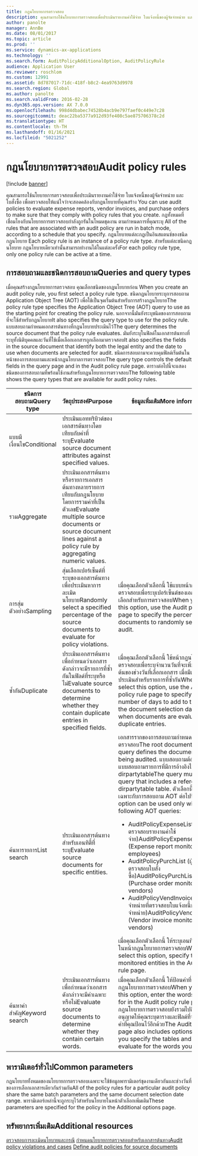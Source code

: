```yaml
---
title: กฎนโยบายการตรวจสอบ
description: คุณสามารถใช้นโยบายการตรวจสอบเพื่อประเมินรายงานค่าใช้จ่าย ใบแจ้งหนี้ของผู้จัดจำหน่าย และใบสั่งซื้อ เพื่อตรวจสอบให้แน่ใจว่าจะสอดคล้องกับกฎนโยบายที่คุณสร้าง  กฎทั้งหมดที่เชื่อมโยงกับนโยบายการตรวจสอบกำลังถูกรันในโหมดชุดงาน ตามกำหนดการที่คุณระบุ   กฎนโยบายแต่ละกฎเป็นอินสแตนซ์ของชนิดกฎนโยบาย  สำหรับแต่ละชนิดกฎนโยบาย กฎนโยบายเดียวเท่านั้นสามารถทำงานได้ในแต่ละครั้ง
author: panolte
manager: AnnBe
ms.date: 08/01/2017
ms.topic: article
ms.prod: ''
ms.service: dynamics-ax-applications
ms.technology: ''
ms.search.form: AuditPolicyAdditionalOption, AuditPolicyRule
audience: Application User
ms.reviewer: roschlom
ms.custom: 12991
ms.assetid: 8d787017-71dc-418f-b8c2-4ea9763d9978
ms.search.region: Global
ms.author: panolte
ms.search.validFrom: 2016-02-28
ms.dyn365.ops.version: AX 7.0.0
ms.openlocfilehash: 998d4dbabec74528b4acb9e797faef0c449e7c28
ms.sourcegitcommit: deac22ba5377a912d93fe408c5ae875706378c2d
ms.translationtype: HT
ms.contentlocale: th-TH
ms.lasthandoff: 01/16/2021
ms.locfileid: "5021252"
---
```

# <a name="audit-policy-rules"></a><span data-ttu-id="4040e-106">กฎนโยบายการตรวจสอบ</span><span class="sxs-lookup"><span data-stu-id="4040e-106">Audit policy rules</span></span>

[!include [banner](../includes/banner.md)]

<span data-ttu-id="4040e-107">คุณสามารถใช้นโยบายการตรวจสอบเพื่อประเมินรายงานค่าใช้จ่าย ใบแจ้งหนี้ของผู้จัดจำหน่าย และใบสั่งซื้อ เพื่อตรวจสอบให้แน่ใจว่าจะสอดคล้องกับกฎนโยบายที่คุณสร้าง </span><span class="sxs-lookup"><span data-stu-id="4040e-107">You can use audit policies to evaluate expense reports, vendor invoices, and purchase orders to make sure that they comply with policy rules that you create.</span></span> <span data-ttu-id="4040e-108">กฎทั้งหมดที่เชื่อมโยงกับนโยบายการตรวจสอบกำลังถูกรันในโหมดชุดงาน ตามกำหนดการที่คุณระบุ </span><span class="sxs-lookup"><span data-stu-id="4040e-108">All of the rules that are associated with an audit policy are run in batch mode, according to a schedule that you specify.</span></span>  <span data-ttu-id="4040e-109">กฎนโยบายแต่ละกฎเป็นอินสแตนซ์ของชนิดกฎนโยบาย </span><span class="sxs-lookup"><span data-stu-id="4040e-109">Each policy rule is an instance of a policy rule type.</span></span> <span data-ttu-id="4040e-110">สำหรับแต่ละชนิดกฎนโยบาย กฎนโยบายเดียวเท่านั้นสามารถทำงานได้ในแต่ละครั้ง</span><span class="sxs-lookup"><span data-stu-id="4040e-110">For each policy rule type, only one policy rule can be active at a time.</span></span> 

<a name="queries-and-query-types"></a><span data-ttu-id="4040e-111">การสอบถามและชนิดการสอบถาม</span><span class="sxs-lookup"><span data-stu-id="4040e-111">Queries and query types</span></span>
-----------------------

<span data-ttu-id="4040e-112">เมื่อคุณสร้างกฎนโยบายการตรวจสอบ คุณเลือกชนิดของกฎนโยบายก่อน </span><span class="sxs-lookup"><span data-stu-id="4040e-112">When you create an audit policy rule, you first select a policy rule type.</span></span> <span data-ttu-id="4040e-113">ชนิดกฎนโยบายระบุการสอบถาม Application Object Tree (AOT) เพื่อใช้เป็นจุดเริ่มต้นสำหรับการสร้างกฎนโยบาย</span><span class="sxs-lookup"><span data-stu-id="4040e-113">The policy rule type specifies the Application Object Tree (AOT) query to use as the starting point for creating the policy rule.</span></span> <span data-ttu-id="4040e-114">นอกจากนี้มันยังระบุชนิดของการสอบถามที่จะใช้สำหรับกฎนโยบาย</span><span class="sxs-lookup"><span data-stu-id="4040e-114">It also specifies the query type to use for the policy rule.</span></span> <span data-ttu-id="4040e-115">แบบสอบถามกำหนดเอกสารต้นทางที่กฎนโยบายประเมินไว้</span><span class="sxs-lookup"><span data-stu-id="4040e-115">The query determines the source document that the policy rule evaluates.</span></span> <span data-ttu-id="4040e-116">มันยังระบุในฟิลด์ในเอกสารต้นทางที่ระบุทั้งนิติบุคคลและวันที่ใช้เมื่อเลือกเอกสารถูกเลือกมาตรวจสอบ</span><span class="sxs-lookup"><span data-stu-id="4040e-116">It also specifies the fields in the source document that identify both the legal entity and the date to use when documents are selected for audit.</span></span> <span data-ttu-id="4040e-117">ชนิดการสอบถามจะควบคุมฟิลด์เริ่มต้นในหน้าของการสอบถามและหน้ากฏนโยบาลการตรวจสอบ</span><span class="sxs-lookup"><span data-stu-id="4040e-117">The query type controls the default fields in the query page and in the Audit policy rule page.</span></span> <span data-ttu-id="4040e-118">ตารางต่อไปนี้จะแสดงชนิดของการสอบถามที่พร้อมใช้งานสำหรับกฎนโยบายการตรวจสอบ</span><span class="sxs-lookup"><span data-stu-id="4040e-118">The following table shows the query types that are available for audit policy rules.</span></span>

<table>
<colgroup>
<col width="33%" />
<col width="33%" />
<col width="33%" />
</colgroup>
<thead>
<tr class="header">
<th><span data-ttu-id="4040e-119">ชนิดการสอบถาม</span><span class="sxs-lookup"><span data-stu-id="4040e-119">Query type</span></span></th>
<th><span data-ttu-id="4040e-120">วัตถุประสงค์</span><span class="sxs-lookup"><span data-stu-id="4040e-120">Purpose</span></span></th>
<th><span data-ttu-id="4040e-121">ข้อมูลเพิ่มเติม</span><span class="sxs-lookup"><span data-stu-id="4040e-121">More information</span></span></th>
</tr>
</thead>
<tbody>
<tr class="odd">
<td><span data-ttu-id="4040e-122">แบบมีเงื่อนไข</span><span class="sxs-lookup"><span data-stu-id="4040e-122">Conditional</span></span></td>
<td><span data-ttu-id="4040e-123">ประเมินแอททริบิวต์ของเอกสารต้นทางโดยเทียบกับค่าที่ระบุ</span><span class="sxs-lookup"><span data-stu-id="4040e-123">Evaluate source document attributes against specified values.</span></span></td>
<td></td>
</tr>
<tr class="even">
<td><span data-ttu-id="4040e-124">รวม</span><span class="sxs-lookup"><span data-stu-id="4040e-124">Aggregate</span></span></td>
<td><span data-ttu-id="4040e-125">ประเมินเอกสารต้นทางหรือรายการเอกสารต้นทางหลายรายการเทียบกับกฎนโยบาย โดยการรวมค่าที่เป็นตัวเลข</span><span class="sxs-lookup"><span data-stu-id="4040e-125">Evaluate multiple source documents or source document lines against a policy rule by aggregating numeric values.</span></span></td>
<td></td>
</tr>
<tr class="odd">
<td><span data-ttu-id="4040e-126">การสุ่มตัวอย่าง</span><span class="sxs-lookup"><span data-stu-id="4040e-126">Sampling</span></span></td>
<td><span data-ttu-id="4040e-127">สุ่มเลือกเปอร์เซ็นต์ที่ระบุของเอกสารต้นทางเพื่อประเมินหาการละเมิดนโยบาย</span><span class="sxs-lookup"><span data-stu-id="4040e-127">Randomly select a specified percentage of the source documents to evaluate for policy violations.</span></span></td>
<td><span data-ttu-id="4040e-128">เมื่อคุณเลือกตัวเลือกนี้ ใช้แบบหน้ากฎนโยบายการตรวจสอบเพื่อระบุเปอร์เซ็นต์ของเอกสารที่จะสุ่มเลือกสำหรับการตรวจสอบ</span><span class="sxs-lookup"><span data-stu-id="4040e-128">When you select this option, use the Audit policy rule page to specify the percentage of documents to randomly select for audit.</span></span></td>
</tr>
<tr class="even">
<td><span data-ttu-id="4040e-129">ซ้ำกัน</span><span class="sxs-lookup"><span data-stu-id="4040e-129">Duplicate</span></span></td>
<td><span data-ttu-id="4040e-130">ประเมินเอกสารต้นทางเพื่อกำหนดว่าเอกสารดังกล่าวจะมีรายการที่ซ้ำกันในฟิลด์ที่ระบุหรือไม่</span><span class="sxs-lookup"><span data-stu-id="4040e-130">Evaluate source documents to determine whether they contain duplicate entries in specified fields.</span></span></td>
<td><span data-ttu-id="4040e-131">เมื่อคุณเลือกตัวเลือกนี้ ใช้หน้ากฎนโยบายการตรวจสอบเพื่อระบุจำนวนวันที่จะเพิ่มลงในจุดเริ่มต้นของช่วงวันที่เลือกเอกสาร เมื่อมีเอกสารถูกประเมินสำหรับรายการที่ซ้ำกัน</span><span class="sxs-lookup"><span data-stu-id="4040e-131">When you select this option, use the Audit policy rule page to specify the number of days to add to the start of the document selection date range when documents are evaluated for duplicate entries.</span></span></td>
</tr>
<tr class="odd">
<td><span data-ttu-id="4040e-132">ค้นหารายการ</span><span class="sxs-lookup"><span data-stu-id="4040e-132">List search</span></span></td>
<td><span data-ttu-id="4040e-133">ประเมินเอกสารต้นทางสำหรับเอนทิตี้ที่ระบุ</span><span class="sxs-lookup"><span data-stu-id="4040e-133">Evaluate source documents for specific entities.</span></span></td>
<td><span data-ttu-id="4040e-134">เอกสารรากของการสอบถามกำหนดเอกสารที่จะถูกตรวจสอบ</span><span class="sxs-lookup"><span data-stu-id="4040e-134">The root document of the query defines the document that is being audited.</span></span> <span data-ttu-id="4040e-135">แบบสอบถามต้องเป็นแบบสอบถามรายการที่มีการอ้างอิงไปยังตาราง dirpartytable</span><span class="sxs-lookup"><span data-stu-id="4040e-135">The query must be a list query that includes a reference to the dirpartytable table.</span></span> <span data-ttu-id="4040e-136">ตัวเลือกนี้สามารถใช้ได้เฉพาะกับการสอบถาม AOT ต่อไปนี้:</span><span class="sxs-lookup"><span data-stu-id="4040e-136">This option can be used only with the following AOT queries:</span></span>
<ul>
<li><span data-ttu-id="4040e-137"><span class="ui">AuditPolicyExpenseList</span> (พนักงานที่ตรวจสอบรายงานค่าใช้จ่าย)</span><span class="sxs-lookup"><span data-stu-id="4040e-137"><span class="ui">AuditPolicyExpenseList</span> (Expense report monitored employees)</span></span></li>
<li><span data-ttu-id="4040e-138"><span class="ui">AuditPolicyPurchList</span> (ผู้จัดจำหน่ายที่ตรวจสอบใบสั่งซื้อ)</span><span class="sxs-lookup"><span data-stu-id="4040e-138"><span class="ui">AuditPolicyPurchList</span> (Purchase order monitored vendors)</span></span></li>
<li><span data-ttu-id="4040e-139"><span class="ui">AuditPolicyVendInvoiceList</span> (ผู้จัดจำหน่ายที่ตรวจสอบใบแจ้งหนี้ของผู้จัดจำหน่าย)</span><span class="sxs-lookup"><span data-stu-id="4040e-139"><span class="ui">AuditPolicyVendInvoiceList</span> (Vendor invoice monitored vendors)</span></span></li>
</ul>
<span data-ttu-id="4040e-140">เมื่อคุณเลือกตัวเลือกนี้ ให้ระบุเอนทิตี้ที่ตรวจสอบในหน้ากฏนโยบายการตรวจสอบ</span><span class="sxs-lookup"><span data-stu-id="4040e-140">When you select this option, specify the monitored entities in the Audit policy rule page.</span></span></td>
</tr>
<tr class="even">
<td><span data-ttu-id="4040e-141">ค้นหาคำสำคัญ</span><span class="sxs-lookup"><span data-stu-id="4040e-141">Keyword search</span></span></td>
<td><span data-ttu-id="4040e-142">ประเมินเอกสารต้นทางเพื่อกำหนดว่าเอกสารดังกล่าวจะมีคำเฉพาะหรือไม่</span><span class="sxs-lookup"><span data-stu-id="4040e-142">Evaluate source documents to determine whether they contain certain words.</span></span></td>
<td><span data-ttu-id="4040e-143">เมื่อคุณเลือกตัวเลือกนี้ ให้ป้อนคำที่ค้นหาในหน้ากฏนโยบายการตรวจสอบ</span><span class="sxs-lookup"><span data-stu-id="4040e-143">When you select this option, enter the words to look for in the Audit policy rule page.</span></span> <span data-ttu-id="4040e-144">หน้ากฎนโยบายการตรวจสอบยังรวมไปถึงตัวเลือกที่อนุญาตให้คุณระบุตารางและฟิลด์ที่จะประเมินหาคำที่คุณป้อนไว้อีกด้วย</span><span class="sxs-lookup"><span data-stu-id="4040e-144">The Audit policy rule page also includes options that let you specify the tables and fields to evaluate for the words you entered.</span></span></td>
</tr>
</tbody>
</table>

## <a name="common-parameters"></a><span data-ttu-id="4040e-145">พารามิเตอร์ทั่วไป</span><span class="sxs-lookup"><span data-stu-id="4040e-145">Common parameters</span></span>
<span data-ttu-id="4040e-146">กฎนโยบายทั้งหมดของนโยบายการตรวจสอบเฉพาะจะใช้ข้อมูลพารามิเตอร์ชุดงานเดียวกันและช่วงวันที่ของการเลือกเอกสารเดียวกันร่วมกัน</span><span class="sxs-lookup"><span data-stu-id="4040e-146">All of the policy rules for a particular audit policy share the same batch parameters and the same document selection date range.</span></span> <span data-ttu-id="4040e-147">พารามิเตอร์เหล่านี้จะถูกระบุไว้สำหรับนโยบายในหน้าตัวเลือกเพิ่มเติม</span><span class="sxs-lookup"><span data-stu-id="4040e-147">These parameters are specified for the policy in the Additional options page.</span></span>



<a name="additional-resources"></a><span data-ttu-id="4040e-148">ทรัพยากรเพิ่มเติม</span><span class="sxs-lookup"><span data-stu-id="4040e-148">Additional resources</span></span>
--------

<span data-ttu-id="4040e-149">[ตรวจสอบการละเมิดนโยบายและกรณี](audit-policy-violations-cases.md)
[กำหนดนโยบายการตรวจสอบสำหรับเอกสารต้นทาง](tasks/define-audit-policies-source-documents.md)</span><span class="sxs-lookup"><span data-stu-id="4040e-149">[Audit policy violations and cases](audit-policy-violations-cases.md)
[Define audit policies for source documents](tasks/define-audit-policies-source-documents.md)</span></span>


